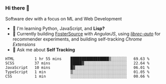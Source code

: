 ### Hi there 👋

Software dev with a focus on ML and Web Development

- 🌱 I'm learning Python, JavaScript, and **Lisp?**
- 🔧 Currently building [FosterSource](https://github.com/blueprintboulder/f21s22-foster-source.git) with _AngularJS_, using [_librec-auto_](https://github.com/that-recsys-lab/librec-auto.git) for recommender experiments, and building self-tracking _Chrome Extensions_
- 💬 Ask me about **Self Tracking**

<!--START_SECTION:waka-->
```text
HTML         1 hr 55 mins    █████████████████▒░░░░░░░   69.63 % 
SCSS         37 mins         █████▓░░░░░░░░░░░░░░░░░░░   22.64 % 
JavaScript   10 mins         █▓░░░░░░░░░░░░░░░░░░░░░░░   06.01 % 
TypeScript   1 min           ▒░░░░░░░░░░░░░░░░░░░░░░░░   01.05 % 
CSS          1 min           ░░░░░░░░░░░░░░░░░░░░░░░░░   00.66 % 
```
<!--END_SECTION:waka-->

<!-- ### 🔧 Tools I Love

<p>
  <img height="20" alt="Python" src="https://img.shields.io/badge/python-%2314354C.svg?&style=for-the-badge&logo=python&logoColor=white"/>
  <img height="20" alt="JavaScript" src="https://img.shields.io/badge/javascript%20-%23323330.svg?&style=for-the-badge&logo=javascript&logoColor=%23F7DF1E"/>
</p> -->



<!--

Here are some ideas to get you started:

- 🔭 I’m currently working on (way to add branches committed on)
- 🌱 I’m currently learning Web Frameworks and Machine Learning! (Lisp, JS (react & angular), Python, and __)
- 💬 Ask me about ...
- 📫 How to reach me: 
- 😄 Pronouns: He/Him/His
- ⚡ Fun fact: ...

that-recsys-lab
-->
